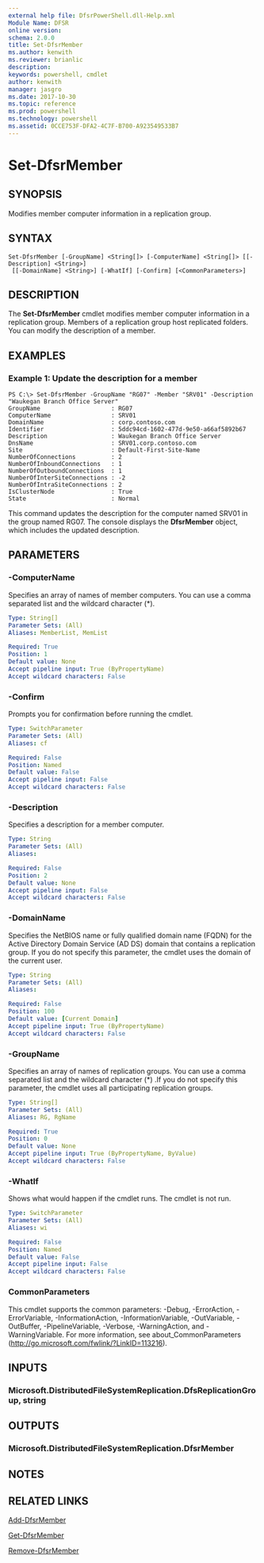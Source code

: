 ```yaml
---
external help file: DfsrPowerShell.dll-Help.xml
Module Name: DFSR
online version: 
schema: 2.0.0
title: Set-DfsrMember
ms.author: kenwith
ms.reviewer: brianlic
description: 
keywords: powershell, cmdlet
author: kenwith
manager: jasgro
ms.date: 2017-10-30
ms.topic: reference
ms.prod: powershell
ms.technology: powershell
ms.assetid: 0CCE753F-DFA2-4C7F-B700-A923549533B7
---
```


# Set-DfsrMember

## SYNOPSIS
Modifies member computer information in a replication group.

## SYNTAX

```
Set-DfsrMember [-GroupName] <String[]> [-ComputerName] <String[]> [[-Description] <String>]
 [[-DomainName] <String>] [-WhatIf] [-Confirm] [<CommonParameters>]
```

## DESCRIPTION
The **Set-DfsrMember** cmdlet modifies member computer information in a replication group.
Members of a replication group host replicated folders.
You can modify the description of a member.

## EXAMPLES

### Example 1: Update the description for a member
```
PS C:\> Set-DfsrMember -GroupName "RG07" -Member "SRV01" -Description "Waukegan Branch Office Server"
GroupName                    : RG07
ComputerName                 : SRV01
DomainName                   : corp.contoso.com
Identifier                   : 5ddc94cd-1602-477d-9e50-a66af5892b67
Description                  : Waukegan Branch Office Server
DnsName                      : SRV01.corp.contoso.com
Site                         : Default-First-Site-Name
NumberOfConnections          : 2
NumberOfInboundConnections   : 1
NumberOfOutboundConnections  : 1
NumberOfInterSiteConnections : -2
NumberOfIntraSiteConnections : 2
IsClusterNode                : True
State                        : Normal
```

This command updates the description for the computer named SRV01 in the group named RG07.
The console displays the **DfsrMember** object, which includes the updated description.

## PARAMETERS

### -ComputerName
Specifies an array of names of member computers.
You can use a comma separated list and the wildcard character (*).

```yaml
Type: String[]
Parameter Sets: (All)
Aliases: MemberList, MemList

Required: True
Position: 1
Default value: None
Accept pipeline input: True (ByPropertyName)
Accept wildcard characters: False
```

### -Confirm
Prompts you for confirmation before running the cmdlet.

```yaml
Type: SwitchParameter
Parameter Sets: (All)
Aliases: cf

Required: False
Position: Named
Default value: False
Accept pipeline input: False
Accept wildcard characters: False
```

### -Description
Specifies a description for a member computer.

```yaml
Type: String
Parameter Sets: (All)
Aliases: 

Required: False
Position: 2
Default value: None
Accept pipeline input: False
Accept wildcard characters: False
```

### -DomainName
Specifies the NetBIOS name or fully qualified domain name (FQDN) for the Active Directory Domain Service (AD DS) domain that contains a replication group.
If you do not specify this parameter, the cmdlet uses the domain of the current user.

```yaml
Type: String
Parameter Sets: (All)
Aliases: 

Required: False
Position: 100
Default value: [Current Domain]
Accept pipeline input: True (ByPropertyName)
Accept wildcard characters: False
```

### -GroupName
Specifies an array of names of replication groups.
You can use a comma separated list and the wildcard character (*) .If you do not specify this parameter, the cmdlet uses all participating replication groups.

```yaml
Type: String[]
Parameter Sets: (All)
Aliases: RG, RgName

Required: True
Position: 0
Default value: None
Accept pipeline input: True (ByPropertyName, ByValue)
Accept wildcard characters: False
```

### -WhatIf
Shows what would happen if the cmdlet runs.
The cmdlet is not run.

```yaml
Type: SwitchParameter
Parameter Sets: (All)
Aliases: wi

Required: False
Position: Named
Default value: False
Accept pipeline input: False
Accept wildcard characters: False
```

### CommonParameters
This cmdlet supports the common parameters: -Debug, -ErrorAction, -ErrorVariable, -InformationAction, -InformationVariable, -OutVariable, -OutBuffer, -PipelineVariable, -Verbose, -WarningAction, and -WarningVariable. For more information, see about_CommonParameters (http://go.microsoft.com/fwlink/?LinkID=113216).

## INPUTS

### Microsoft.DistributedFileSystemReplication.DfsReplicationGroup, string

## OUTPUTS

### Microsoft.DistributedFileSystemReplication.DfsrMember

## NOTES

## RELATED LINKS

[Add-DfsrMember](./Add-DfsrMember.md)

[Get-DfsrMember](./Get-DfsrMember.md)

[Remove-DfsrMember](./Remove-DfsrMember.md)

